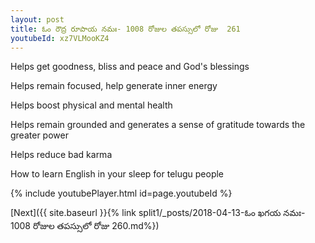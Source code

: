 ```yaml
---
layout: post
title: ఓం రౌద్ర రూపాయ నమః- 1008 రోజుల తపస్సులో రోజు  261
youtubeId: xz7VLMooKZ4
---
```

 
 
Helps get goodness, bliss and peace and God's blessings
 
Helps remain focused, help generate inner energy 
 
Helps boost physical and mental health 
 
Helps remain grounded and generates a sense of gratitude towards the greater power 
 
Helps reduce bad karma
 
How to learn English in your sleep for telugu people
 
 
 
 


{% include youtubePlayer.html id=page.youtubeId %}
 
[Next]({{ site.baseurl }}{% link split1/_posts/2018-04-13-ఓం ఖగయ నమః- 1008 రోజుల తపస్సులో రోజు  260.md%})
 

